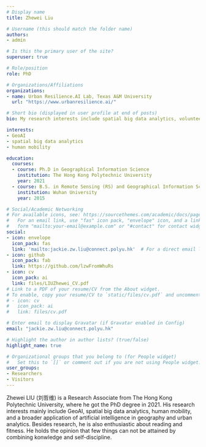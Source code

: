 ```yaml
---
# Display name
title: Zhewei Liu

# Username (this should match the folder name)
authors:
- admin

# Is this the primary user of the site?
superuser: true

# Role/position
role: PhD

# Organizations/Affiliations
organizations:
- name: Urban Resilience.AI Lab, Texas A&M University
  url: "https://www.urbanresilience.ai/"

# Short bio (displayed in user profile at end of posts)
bio: My research interests include spatial big data analytics, volunteered geographic information, human mobility.

interests:
- GeoAI
- spatial big data analytics
- human mobility

education:
  courses:
  - course: Ph.D in Geographical Information Science
    institution: The Hong Kong Polytechnic University
    year: 2021
  - course: B.S. in Remote Sensing (RS) and Geographical Information Science (GIS)
    institution: Wuhan University
    year: 2015

# Social/Academic Networking
# For available icons, see: https://sourcethemes.com/academic/docs/page-builder/#icons
#   For an email link, use "fas" icon pack, "envelope" icon, and a link in the
#   form "mailto:your-email@example.com" or "#contact" for contact widget.
social:
- icon: envelope
  icon_pack: fas
  link: 'mailto:jackie.zw.liu@connect.polyu.hk'  # For a direct email link, use "mailto:test@example.org".
- icon: github
  icon_pack: fab
  link: https://github.com/lzwFromWhuRs
- icon: cv
  icon_pack: ai
  link: files/LIUZhewei_CV.pdf
# Link to a PDF of your resume/CV from the About widget.
# To enable, copy your resume/CV to `static/files/cv.pdf` and uncomment the lines below.
# - icon: cv
#   icon_pack: ai
#   link: files/cv.pdf

# Enter email to display Gravatar (if Gravatar enabled in Config)
email: "jackie.zw.liu@connect.polyu.hk"

# Highlight the author in author lists? (true/false)
highlight_name: true

# Organizational groups that you belong to (for People widget)
#   Set this to `[]` or comment out if you are not using People widget.
user_groups:
- Researchers
- Visitors
---
```


Zhewei LIU (刘哲维) is a Research Associate from The Hong Kong Polytechnic University, where he got the PhD degree in 2021. His research interests mainly include GeoAI, spatial big data analytics, human mobility, and a broader application of artificial intelligence in geography and urban analytics. Besides research, he is also enthusiastic about reading and fitness. He holds the opinion that few things can not be attained by combining konwledge and self-discipline.